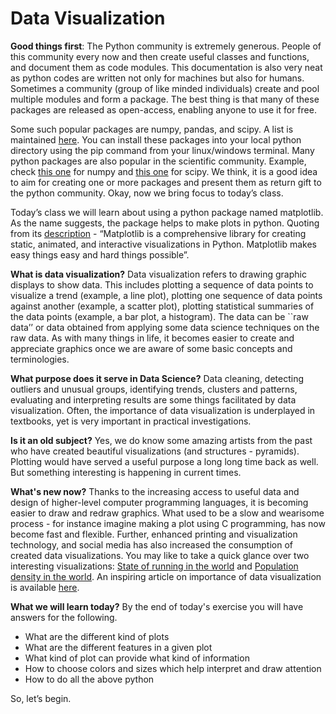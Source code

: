 # Data Visualization

**Good things first**:
The Python community is extremely generous. People of this community every now and then create useful classes and functions, and document them as code modules. This documentation is also very neat as python codes are written not only for machines but also for humans. Sometimes a community (group of like minded individuals) create and pool multiple modules and form a package. The best thing is that many of these packages are released as open-access, enabling anyone to use it for free.

Some such popular packages are numpy, pandas, and scipy. A list is maintained [here](https://pypi.org/). You can install these packages into your local python directory using the pip command from your linux/windows terminal. Many python packages are also popular in the scientific community. Example, check [this one](https://www.nature.com/articles/s41586-020-2649-2) for numpy and [this one](https://www.nature.com/articles/s41592-019-0686-2) for scipy. We think, it is a good idea to aim for creating one or more packages and present them as return gift to the python community.
Okay, now we bring focus to today’s class.

Today’s class we will learn about using a python package named matplotlib. As the name suggests, the package helps to make plots in python. Quoting from its [description](https://matplotlib.org/) - “Matplotlib is a comprehensive library for creating static, animated, and interactive visualizations in Python. Matplotlib makes easy things easy and hard things possible”.

**What is data visualization?**
Data visualization refers to drawing graphic displays to show data. This includes plotting a sequence of data points to visualize a trend (example, a line plot), plotting one sequence of data points against another (example, a scatter plot), plotting statistical summaries of the data points (example, a bar plot, a  histogram). The data can be ``raw data’’ or data obtained from applying some data science techniques on the raw data. As with many things in life, it becomes easier to create and appreciate graphics once we are aware of some basic concepts and terminologies.

**What purpose does it serve in Data Science?**
Data cleaning, detecting outliers and unusual groups, identifying trends, clusters and patterns, evaluating and interpreting results are some things facilitated by data visualization. Often, the importance of data visualization is underplayed in textbooks, yet is very important in practical investigations.

**Is it an old subject?**
Yes, we do know some amazing artists from the past who have created beautiful visualizations (and structures - pyramids). Plotting would have served a useful purpose a long long time back as well. But something interesting is happening in current times.

**What's new now?**
Thanks to the increasing access to useful data and design of higher-level computer programming languages, it is becoming easier to draw and redraw graphics. What used to be a slow and wearisome process - for instance imagine making a plot using C programming, has now become fast and flexible. Further, enhanced printing and visualization technology, and social media has also increased the consumption of created data visualizations. You may like to take a quick glance over two interesting visualizations: [State of running in the world](https://runrepeat.com/state-of-running) and [Population density in the world](https://pudding.cool/2018/10/city_3d/). An inspiring article on importance of data visualization is available [here](https://hdsr.mitpress.mit.edu/pub/zok97i7p/release/4).

**What we will learn today?**
By the end of today's exercise you will have answers for the following. 
* What are the different kind of plots
* What are the different features in a given plot
* What kind of plot can provide what kind of information
* How to choose colors and sizes which help interpret and draw attention
* How to do all the above python

So, let’s begin.
